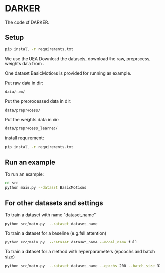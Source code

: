# DARKER
The code of DARKER.
## Setup
```bash
pip install -r requirements.txt
```


We use the UEA Download the datasets, download the raw, preprocess, weights data from .

One dataset BasicMotions is provided for running an example.

Put raw data in dir:
```bash
data/raw/
```
Put the preprocessed data in dir:
```bash
data/preprocess/
```

Put the weights data in dir:

```bash
data/preprocess_learned/
```


install requirement:
```bash
pip install -r requirements.txt
```


## Run an example
To run an example:
```bash
cd src
python main.py --dataset BasicMotions
```

## For other datasets and settings

To train a dataset with name "dataset_name"
```bash
python src/main.py  --dataset dataset_name
```

To train a dataset for a baseline (e.g.full attention)

```bash
python src/main.py  --dataset dataset_name --model_name full
```

To train a dataset for a method with hyperparameters (epcochs and batch size)

```bash
python src/main.py  --dataset dataset_name --epochs 200 --batch_size 32
```



